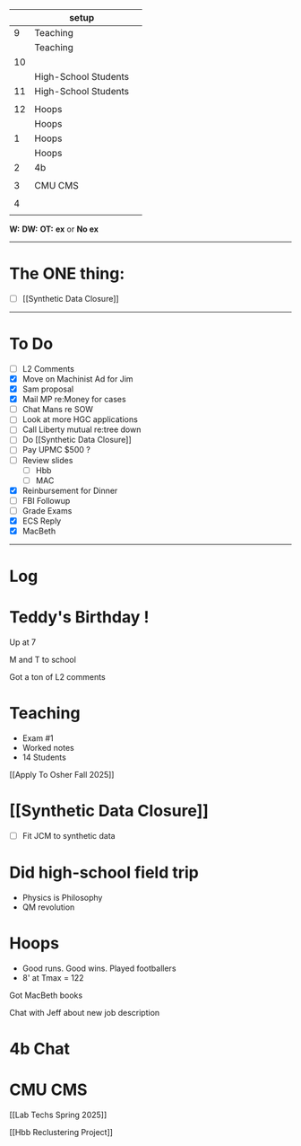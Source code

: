 
|     | setup                |     |
| --- | -------------------- | --- |
| 9   | Teaching             |     |
|     | Teaching             |     |
| 10  |                      |     |
|     | High-School Students |     |
| 11  | High-School Students |     |
|     |                      |     |
| 12  | Hoops                |     |
|     | Hoops                |     |
| 1   | Hoops                |     |
|     | Hoops                |     |
| 2   | 4b                   |     |
|     |                      |     |
| 3   | CMU CMS              |     |
|     |                      |     |
| 4   |                      |     |
|     |                      |     |

**W:**
**DW:**
**OT:**
**ex** or **No ex**

---
# The ONE thing: 
- [ ] [[Synthetic Data Closure]]

---
# To Do

- [ ] L2 Comments 
- [x] Move on Machinist Ad for Jim
- [x]  Sam proposal
- [x]  Mail MP re:Money for cases
- [ ] Chat Mans re SOW
- [ ] Look at more HGC applications
- [ ] Call Liberty mutual re:tree down
- [ ] Do  [[Synthetic Data Closure]]
- [ ]  Pay UPMC $500 ? 
- [ ]  Review slides
	- [ ] Hbb
	- [ ] MAC
- [x] Reinbursement for Dinner
- [ ] FBI Followup
- [ ] Grade Exams
- [x] ECS Reply
- [x] MacBeth

---

# Log

# Teddy's Birthday !

Up at 7

M and T to school

Got a ton of L2 comments

# Teaching 
- Exam #1 
- Worked notes
- 14 Students


[[Apply To Osher Fall 2025]]


# [[Synthetic Data Closure]]
- [ ] Fit JCM to synthetic data


# Did high-school field trip
- Physics is Philosophy 
- QM revolution

# Hoops
- Good runs. Good wins. Played footballers
- 8' at Tmax = 122

Got MacBeth books

Chat with Jeff about new job description

# 4b Chat 


# CMU CMS


[[Lab Techs Spring 2025]]

[[Hbb Reclustering Project]]
